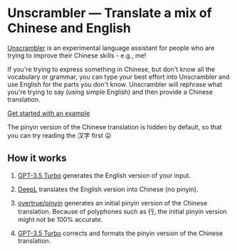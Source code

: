 # Unscrambler — Translate a mix of Chinese and English

[Unscrambler](https://uscrambler.dpw.me) is an experimental language assistant for people who are trying to improve their Chinese skills - e.g., me!

If you're trying to express something in Chinese, but don't know all the vocabulary or grammar, you can type your best effort into Unscrambler and use English for the parts you don't know. Unscrambler will rephrase what you're trying to say (using simple English) and then provide a Chinese translation.

[Get started with an example](https://unscrambler.dpw.me/#zh/%E4%BD%A0%E6%98%AF%E4%B8%8D%E6%98%AF%20talking%20about%20%E6%98%A5%E8%8A%82%E7%9A%84%20traditions?)

The pinyin version of the Chinese translation is hidden by default, so that you can try reading the 汉字 first 😛

## How it works

 1. [GPT-3.5 Turbo](https://platform.openai.com/docs/models/gpt-3-5) generates the English version of your input.

 2. [DeepL](https://www.deepl.com/translator) translates the English version into Chinese (no pinyin).

 3. [overtrue/pinyin](https://github.com/overtrue/pinyin) generates an initial pinyin version of the Chinese translation.
    Because of polyphones such as 行, the initial pinyin version might not be 100% accurate.

 4. [GPT-3.5 Turbo](https://platform.openai.com/docs/models/gpt-3-5) corrects and formats the pinyin version of the Chinese translation.
